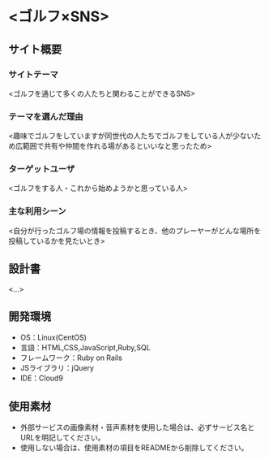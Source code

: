 # <ゴルフ×SNS>

## サイト概要
### サイトテーマ
<ゴルフを通じて多くの人たちと関わることができるSNS>

### テーマを選んだ理由
<趣味でゴルフをしていますが同世代の人たちでゴルフをしている人が少ないため広範囲で共有や仲間を作れる場があるといいなと思ったため>

### ターゲットユーザ
<ゴルフをする人・これから始めようかと思っている人>

### 主な利用シーン
<自分が行ったゴルフ場の情報を投稿するとき、他のプレーヤーがどんな場所を投稿しているかを見たいとき>

## 設計書
<...>

## 開発環境
- OS：Linux(CentOS)
- 言語：HTML,CSS,JavaScript,Ruby,SQL
- フレームワーク：Ruby on Rails
- JSライブラリ：jQuery
- IDE：Cloud9

## 使用素材
- 外部サービスの画像素材・音声素材を使用した場合は、必ずサービス名とURLを明記してください。
- 使用しない場合は、使用素材の項目をREADMEから削除してください。